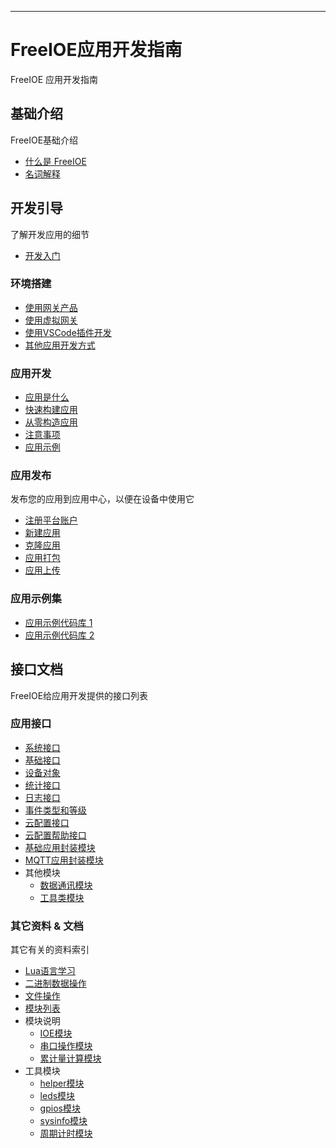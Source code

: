 
---

# FreeIOE应用开发指南

FreeIOE 应用开发指南

## 基础介绍

FreeIOE基础介绍

* [什么是 FreeIOE](intro/freeioe.md)
* [名词解释](intro/glossary.md)


## 开发引导

了解开发应用的细节

* [开发入门](guide/intro.md)

### 环境搭建

* [使用网关产品](guide/dev_setup/bind_gateway.md)
* [使用虚拟网关](guide/dev_setup/vbox.md)
* [使用VSCode插件开发](guide/dev_setup/vscode-extension.md)
* [其他应用开发方式](guide/dev_setup/other.md)

### 应用开发

* [应用是什么](guide/app_dev/app_intro.md)
* [快速构建应用](guide/app_dev/with_base.md)
* [从零构造应用](guide/app_dev/from_zero.md)
* [注意事项](guide/app_dev/tips.md)
* [应用示例](guide/app_dev/examples.md)

### 应用发布

发布您的应用到应用中心，以便在设备中使用它

* [注册平台账户](app_center/reg.md)
* [新建应用](app_center/new.md)
* [克隆应用](app_center/fork.md)
* [应用打包](app_center/pack.md)
* [应用上传](app_center/upload.md)

### 应用示例集

* [应用示例代码库 1](https://github.com/freeioe/freeioe_example_apps)
* [应用示例代码库 2](https://github.com/viccom/myfreeioe_apps)

## 接口文档

FreeIOE给应用开发提供的接口列表

### 应用接口

* [系统接口](reference/app/sys.md)
* [基础接口](reference/app/api.md)
* [设备对象](reference/app/device.md)
* [统计接口](reference/app/stat.md)
* [日志接口](reference/app/logger.md)
* [事件类型和等级](reference/app/event.md)
* [云配置接口](reference/app/conf_api.md)
* [云配置帮助接口](reference/app/conf_helper.md)
* [基础应用封装模块](reference/app/base/init.md)
* [MQTT应用封装模块](reference/app/base/mqtt.md)
* 其他模块
  * [数据通讯模块](reference/app/port/README.md)
  * [工具类模块](reference/app/utils/README.md)

### 其它资料 & 文档

其它有关的资料索引

* [Lua语言学习](reference/other/learning_lua.md)
* [二进制数据操作](reference/other/binary.md)
* [文件操作](reference/other/file.md)
* [模块列表](reference/other/modules.md)
* 模块说明
  * [IOE模块](reference/other/ioe.md)
  * [串口操作模块](reference/other/serialdriver.md)
  * [累计量计算模块](reference/other/summation.md)
* 工具模块
  * [helper模块](reference/other/utils/helper.md)
  * [leds模块](reference/other/utils/leds.md)
  * [gpios模块](reference/other/utils/gpios.md)
  * [sysinfo模块](reference/other/utils/sysinfo.md)
  * [周期计时模块](reference/other/utils/timer.md)

